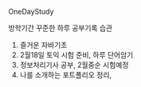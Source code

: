 OneDayStudy

방학기간 꾸준한 하루 공부기록 습관 

1. 즐거운 자바기초
2. 2월18일 토익 시험 준비, 하루 단어암기
3. 정보처리기사 공부, 2월중순  시험예정
4. 나를 소개하는 포트폴리오 정리, 

